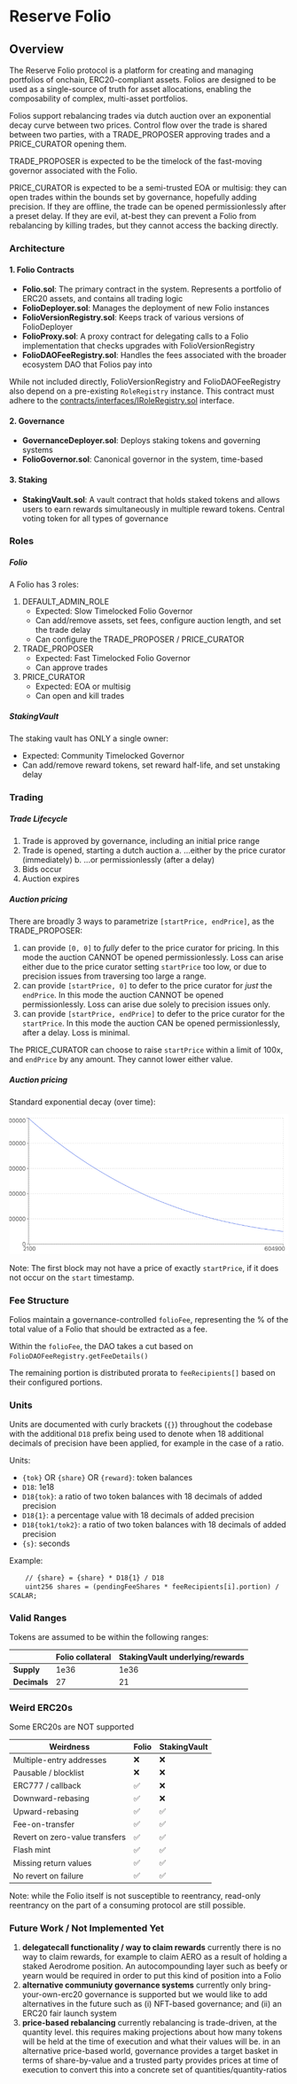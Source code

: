 # Reserve Folio

## Overview

The Reserve Folio protocol is a platform for creating and managing portfolios of onchain, ERC20-compliant assets. Folios are designed to be used as a single-source of truth for asset allocations, enabling the composability of complex, multi-asset portfolios.

Folios support rebalancing trades via dutch auction over an exponential decay curve between two prices. Control flow over the trade is shared between two parties, with a TRADE_PROPOSER approving trades and a PRICE_CURATOR opening them.

TRADE_PROPOSER is expected to be the timelock of the fast-moving governor associated with the Folio.

PRICE_CURATOR is expected to be a semi-trusted EOA or multisig: they can open trades within the bounds set by governance, hopefully adding precision. If they are offline, the trade can be opened permissionlessly after a preset delay. If they are evil, at-best they can prevent a Folio from rebalancing by killing trades, but they cannot access the backing directly.

### Architecture

#### 1. **Folio Contracts**

- **Folio.sol**: The primary contract in the system. Represents a portfolio of ERC20 assets, and contains all trading logic
- **FolioDeployer.sol**: Manages the deployment of new Folio instances
- **FolioVersionRegistry.sol**: Keeps track of various versions of FolioDeployer
- **FolioProxy.sol**: A proxy contract for delegating calls to a Folio implementation that checks upgrades with FolioVersionRegistry
- **FolioDAOFeeRegistry.sol**: Handles the fees associated with the broader ecosystem DAO that Folios pay into

While not included directly, FolioVersionRegistry and FolioDAOFeeRegistry also depend on a pre-existing `RoleRegistry` instance. This contract must adhere to the [contracts/interfaces/IRoleRegistry.sol](contracts/interfaces/IRoleRegistry.sol) interface.

#### 2. **Governance**

- **GovernanceDeployer.sol**: Deploys staking tokens and governing systems
- **FolioGovernor.sol**: Canonical governor in the system, time-based

#### 3. **Staking**

- **StakingVault.sol**: A vault contract that holds staked tokens and allows users to earn rewards simultaneously in multiple reward tokens. Central voting token for all types of governance

### Roles

##### Folio

A Folio has 3 roles:

1. DEFAULT_ADMIN_ROLE
   - Expected: Slow Timelocked Folio Governor
   - Can add/remove assets, set fees, configure auction length, and set the trade delay
   - Can configure the TRADE_PROPOSER / PRICE_CURATOR
2. TRADE_PROPOSER
   - Expected: Fast Timelocked Folio Governor
   - Can approve trades
3. PRICE_CURATOR
   - Expected: EOA or multisig
   - Can open and kill trades

##### StakingVault

The staking vault has ONLY a single owner:

- Expected: Community Timelocked Governor
- Can add/remove reward tokens, set reward half-life, and set unstaking delay

### Trading

##### Trade Lifecycle

1. Trade is approved by governance, including an initial price range
2. Trade is opened, starting a dutch auction
   a. ...either by the price curator (immediately)
   b. ...or permissionlessly (after a delay)
3. Bids occur
4. Auction expires

##### Auction pricing

There are broadly 3 ways to parametrize `[startPrice, endPrice]`, as the TRADE_PROPOSER:

1. can provide `[0, 0]` to _fully_ defer to the price curator for pricing. In this mode the auction CANNOT be opened permissionlessly. Loss can arise either due to the price curator setting `startPrice` too low, or due to precision issues from traversing too large a range.
2. can provide `[startPrice, 0]` to defer to the price curator for _just_ the `endPrice`. In this mode the auction CANNOT be opened permissionlessly. Loss can arise due solely to precision issues only.
3. can provide `[startPrice, endPrice]` to defer to the price curator for the `startPrice`. In this mode the auction CAN be opened permissionlessly, after a delay. Loss is minimal.

The PRICE_CURATOR can choose to raise `startPrice` within a limit of 100x, and `endPrice` by any amount. They cannot lower either value.

##### Auction pricing

Standard exponential decay (over time):

![alt text](auction.png "Auction Curve")

Note: The first block may not have a price of exactly `startPrice`, if it does not occur on the `start` timestamp.

### Fee Structure

Folios maintain a governance-controlled `folioFee`, representing the % of the total value of a Folio that should be extracted as a fee.

Within the `folioFee`, the DAO takes a cut based on `FolioDAOFeeRegistry.getFeeDetails()`

The remaining portion is distributed prorata to `feeRecipients[]` based on their configured portions.

### Units

Units are documented with curly brackets (`{}`) throughout the codebase with the additional `D18` prefix being used to denote when 18 additional decimals of precision have been applied, for example in the case of a ratio.

Units:

- `{tok}` OR `{share}` OR `{reward}`: token balances
- `D18`: 1e18
- `D18{tok}`: a ratio of two token balances with 18 decimals of added precision
- `D18{1}`: a percentage value with 18 decimals of added precision
- `D18{tok1/tok2}`: a ratio of two token balances with 18 decimals of added precision
- `{s}`: seconds

Example:

```
    // {share} = {share} * D18{1} / D18
    uint256 shares = (pendingFeeShares * feeRecipients[i].portion) / SCALAR;
```

### Valid Ranges

Tokens are assumed to be within the following ranges:

|              | Folio collateral | StakingVault underlying/rewards |
| ------------ | ---------------- | ------------------------------- |
| **Supply**   | 1e36             | 1e36                            |
| **Decimals** | 27               | 21                              |

### Weird ERC20s

Some ERC20s are NOT supported

| Weirdness                      | Folio | StakingVault |
| ------------------------------ | ----- | ------------ |
| Multiple-entry addresses       | ❌    | ❌           |
| Pausable / blocklist           | ❌    | ❌           |
| ERC777 / callback              | ✅    | ❌           |
| Downward-rebasing              | ✅    | ❌           |
| Upward-rebasing                | ✅    | ✅           |
| Fee-on-transfer                | ✅    | ✅           |
| Revert on zero-value transfers | ✅    | ✅           |
| Flash mint                     | ✅    | ✅           |
| Missing return values          | ✅    | ✅           |
| No revert on failure           | ✅    | ✅           |

Note: while the Folio itself is not susceptible to reentrancy, read-only reentrancy on the part of a consuming protocol are still possible.

### Future Work / Not Implemented Yet

1. **delegatecall functionality / way to claim rewards**
   currently there is no way to claim rewards, for example to claim AERO as a result of holding a staked Aerodrome position. An autocompounding layer such as beefy or yearn would be required in order to put this kind of position into a Folio
2. **alternative communiuty governance systems**
   currently only bring-your-own-erc20 governance is supported but we would like to add alternatives in the future such as (i) NFT-based governance; and (ii) an ERC20 fair launch system
3. **price-based rebalancing**
   currently rebalancing is trade-driven, at the quantity level. this requires making projections about how many tokens will be held at the time of execution and what their values will be. in an alternative price-based world, governance provides a target basket in terms of share-by-value and a trusted party provides prices at time of execution to convert this into a concrete set of quantities/quantity-ratios
